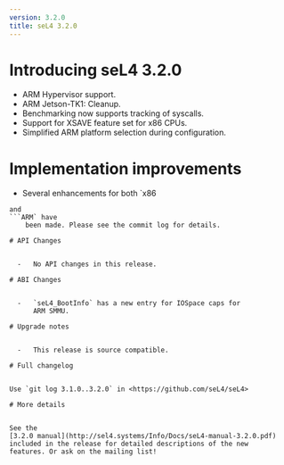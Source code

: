 ```yaml
---
version: 3.2.0
title: seL4 3.2.0
---
```

# Introducing seL4 3.2.0


  -   ARM Hypervisor support.
  -   ARM Jetson-TK1: Cleanup.
  -   Benchmarking now supports tracking of syscalls.
  -   Support for XSAVE feature set for x86 CPUs.
  -   Simplified ARM platform selection during configuration.

# Implementation improvements


-   Several enhancements for both `x86
```
and
```ARM` have
    been made. Please see the commit log for details.

# API Changes


  -   No API changes in this release.

# ABI Changes


  -   `seL4_BootInfo` has a new entry for IOSpace caps for
      ARM SMMU.

# Upgrade notes


  -   This release is source compatible.

# Full changelog


Use `git log 3.1.0..3.2.0` in <https://github.com/seL4/seL4>

# More details


See the
[3.2.0 manual](http://sel4.systems/Info/Docs/seL4-manual-3.2.0.pdf) included in the release for detailed descriptions of the new
features. Or ask on the mailing list!
